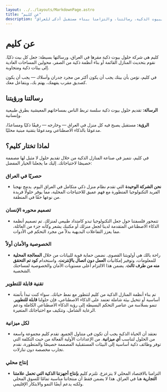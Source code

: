 ```yaml
---
layout: ../../layouts/MarkdownPage.astro
title: "عن كليم"
description: "اعرف المزيد عن حلول كليم للبيوت الذكية، رسالتنا، والتزامنا ببناء مستقبل أذكى للعراق."
---
```


# عن كليم

كليم هي شركة حلول بيوت ذكية مقرها في العراق، ورسالتها بسيطة: جعل كل بيت ذكيًا. نقوم بتحديث المنازل القائمة أو بناء أنظمة ذكية من الصفر، محولين المساحات العادية إلى بيئات ذكية ومتجاوبة.

في كليم، نؤمن بأن بيتك يجب أن يكون أكثر من مجرد جدران وأسلاك — يجب أن يكون كصديق مقرب يفهمك، يهتم بك، ويتفاعل معك.

## رسالتنا ورؤيتنا

**الرسالة:** تقديم حلول بيوت ذكية سلسة تربط الناس بمساحاتهم المعيشية بطرق طبيعية وإنسانية.

**الرؤية:** مستقبل يصبح فيه كل منزل في العراق — وخارجه — رفيقًا ذكيًا ومساعدًا، مدعومًا بالذكاء الاصطناعي ومدعومًا بتقنية مبنية محليًا.

## لماذا تختار كليم؟

في كليم، نتميز في صناعة المنازل الذكية من خلال تقديم حلول لا مثيل لها مصممة خصيصًا لاحتياجاتك. إليك ما يجعلنا الخيار المفضل:

### حصريًا في العراق
*   **نحن الشركة الوحيدة** التي تقدم نظام منزل ذكي متكامل في العراق اليوم. يدمج نهجنا الفريد التكنولوجيا المتطورة مع فهم عميق للاحتياجات المحلية، مما يوفر حلولًا فريدة من نوعها حقًا في المنطقة.

### تصميم محوره الإنسان
*   تتمحور فلسفتنا حول جعل التكنولوجيا تبدو كامتداد طبيعي لمنزلك. تم تصميم أنظمة الذكاء الاصطناعي المتقدمة لدينا لجعل منزلك أو مكتبك يشعر وكأنه جزء من العائلة، مما يعزز التفاعلات البديهية بدلاً من مجرد التحكم في الأدوات.

### الخصوصية والأمان أولاً
*   راحة بالك هي أولويتنا القصوى. نضمن حماية قوية للبيانات من خلال **المعالجة المحلية** للمعلومات، وتوفير إمكانيات **العمل دون اتصال بالإنترنت**، واستخدام **كود تم التحقق منه من طرف ثالث**. يضمن هذا الالتزام أعلى مستويات الأمان والخصوصية لمساحتك الشخصية.

### تقنية قابلة للتطوير
*   تم بناء أنظمة المنازل الذكية من كليم لتتطور مع نمط حياتك. سواء كنت تبدأ بأتمتة أساسية أو تتخيل بيئة شاملة تعتمد على الذكاء الاصطناعي، فإن حلولنا **قابلة للتطوير**. تنمو بسلاسة من عناصر التحكم البسيطة إلى رؤية الذكاء الاصطناعي الكاملة ودعم الرعاية الشامل، وتتكيف مع احتياجاتك المتغيرة.

### لكل ميزانية
*   نعتقد أن الحياة الذكية يجب أن تكون في متناول الجميع. تقدم كليم مجموعة واسعة من الحلول لتناسب **أي ميزانية**. من الإعدادات الأولية الفعالة من حيث التكلفة التي توفر وظائف ذكية أساسية إلى البيئات المستقبلية المصممة خصيصًا والمتطورة، نقدم تجارب مخصصة دون تنازلات.

### إنتاج محلي
*   التزامنا بالاقتصاد المحلي لا يتزعزع. تلتزم كليم **بإنتاج أجهزتنا الذكية التي تحمل علامتنا التجارية** هنا في العراق. هذا لا يضمن فقط أن منتجاتنا مناسبة تمامًا للسوق المحلي ولكنه يدعم أيضًا النمو والابتكار الإقليمي.
